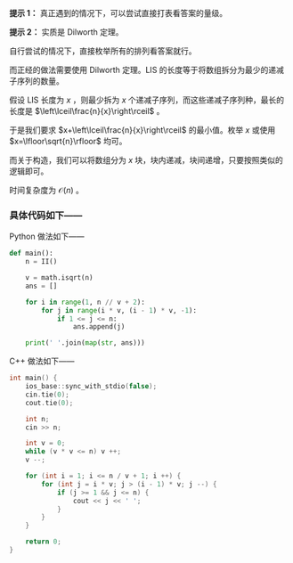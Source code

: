 **提示 1：** 真正遇到的情况下，可以尝试直接打表看答案的量级。

**提示 2：** 实质是 Dilworth 定理。

自行尝试的情况下，直接枚举所有的排列看答案就行。

而正经的做法需要使用 Dilworth 定理。LIS 的长度等于将数组拆分为最少的递减子序列的数量。

假设 LIS 长度为 $x$ ，则最少拆为 $x$ 个递减子序列，而这些递减子序列种，最长的长度是 $\left\lceil\frac{n}{x}\right\rceil$ 。

于是我们要求 $x+\left\lceil\frac{n}{x}\right\rceil$ 的最小值。枚举 $x$ 或使用 $x=\lfloor\sqrt{n}\rfloor$ 均可。

而关于构造，我们可以将数组分为 $x$ 块，块内递减，块间递增，只要按照类似的逻辑即可。

时间复杂度为 $\mathcal{O}(n)$ 。

### 具体代码如下——

Python 做法如下——

```Python []
def main():
    n = II()

    v = math.isqrt(n)
    ans = []

    for i in range(1, n // v + 2):
        for j in range(i * v, (i - 1) * v, -1):
            if 1 <= j <= n:
                ans.append(j)

    print(' '.join(map(str, ans)))
```

C++ 做法如下——

```cpp []
int main() {
    ios_base::sync_with_stdio(false);
    cin.tie(0);
    cout.tie(0);

    int n;
    cin >> n;

    int v = 0;
    while (v * v <= n) v ++;
    v --;

    for (int i = 1; i <= n / v + 1; i ++) {
        for (int j = i * v; j > (i - 1) * v; j --) {
            if (j >= 1 && j <= n) {
                cout << j << ' ';
            }
        }
    }

    return 0;
}
```
